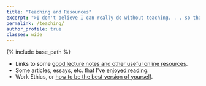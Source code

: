 ```yaml
---
title: "Teaching and Resources"
excerpt: ">I don't believe I can really do without teaching. . . so that when I don't have any ideas and I'm not getting anywhere I can say to myself, _'At least I'm living; at least I'm doing something'; I'm making some contribution... <br/> -- Richard Feynman, Surely, You're Joking Mr. Feynman"   
permalink: /teaching/
author_profile: true
classes: wide
---
```

{% include base_path %}
- Links to some [good lecture notes and other useful online resources](/teaching/onlineres).
- Some articles, essays, etc. that I've [enjoyed reading](/teaching/articles).
- Work Ethics, or [how to be the best version of yourself](/teaching/workethics).
